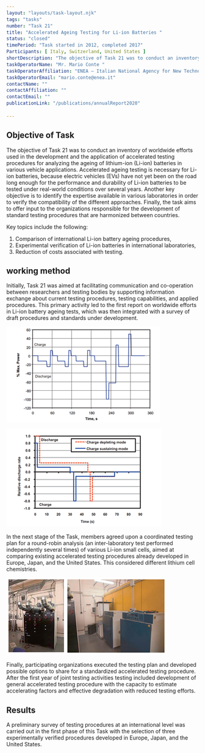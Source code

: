 ```yaml
---
layout: "layouts/task-layout.njk"
tags: "tasks"
number: "Task 21"
title: "Accelerated Ageing Testing for Li-ion Batteries "
status: "closed"
timePeriod: "Task started in 2012, completed 2017"
Participants: [ Italy, Switzerland, United States ]
shortDescription: "The objective of Task 21 was to conduct an inventory of worldwide efforts used in the development and the application of accelerated testing procedures."
taskOperatorName: "Mr. Mario Conte "
taskOperatorAffiliation: "ENEA – Italian National Agency for New Technologies Energy and Sustainable Economic Development"
taskOperatorEmail: "mario.conte@enea.it"
contactName: ""
contactAffiliation: ""
contactEmail: ""
publicationLink: "/publications/annualReport2020"

---
```


## Objective of Task
The objective of Task 21 was to conduct an inventory of worldwide efforts used in the development and the application of accelerated testing procedures for analyzing the ageing of lithium-ion (Li-ion) batteries in various vehicle applications. Accelerated ageing testing is necessary for Li-ion batteries, because electric vehicles (EVs) have not yet been on the road long enough for the performance and durability of Li-ion batteries to be tested under real-world conditions over several years. Another key objective is to identify the expertise available in various laboratories in order to verify the compatibility of the different approaches. Finally, the task aims to offer input to the organizations responsible for the development of standard testing procedures that are harmonized between countries.  

Key topics include the following:  

1. Comparison of international Li-ion battery ageing procedures, 
2. Experimental verification of Li-ion batteries in international laboratories, 
3. Reduction of costs associated with testing. 

## working method
Initially, Task 21 was aimed at facilitating communication and co-operation between researchers and testing bodies by supporting information exchange about current testing procedures, testing capabilities, and applied procedures. This primary activity led to the first report on worldwide efforts in Li-ion battery ageing tests, which was then integrated with a survey of draft procedures and standards under development. 

![results of task 21](/assets/images/task25_figure_one.png)

![results of task 21](/assets/images/task25_figure_two.png)

In the next stage of the Task, members agreed upon a coordinated testing plan for a round-robin analysis (an inter-laboratory test performed independently several times) of various Li-ion small cells, aimed at comparing existing accelerated testing procedures already developed in Europe, Japan, and the United States. This considered different lithium cell chemistries. 

![results of task 21](/assets/images/task25_figure_three.png)

Finally, participating organizations executed the testing plan and developed possible options to share for a standardized accelerated testing procedure. After the first year of joint testing activities testing included development of general accelerated testing procedure with the capacity to estimate accelerating factors and effective degradation with reduced testing efforts. 


## Results
A preliminary survey of testing procedures at an international level was carried out in the first phase of this Task with the selection of three experimentally verified procedures developed in Europe, Japan, and the United States.  